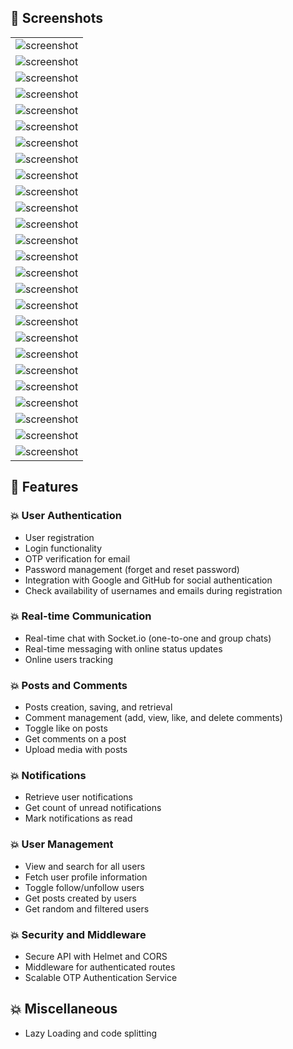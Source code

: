 ## 🚀 Screenshots

<table>
<tr><td><img src="./images/image1.png" alt="screenshot"/></td></tr>
<tr><td><img src="./images/image2.png" alt="screenshot"/></td></tr>
<tr><td><img src="./images/image3.png" alt="screenshot"/></td></tr>
<tr><td><img src="./images/image4.png" alt="screenshot"/></td></tr>
<tr><td><img src="./images/image5.png" alt="screenshot"/></td></tr>
<tr><td><img src="./images/image6.png" alt="screenshot"/></td></tr>
<tr><td><img src="./images/image7.png" alt="screenshot"/></td></tr>
<tr><td><img src="./images/image8.png" alt="screenshot"/></td></tr>
<tr><td><img src="./images/image9.png" alt="screenshot"/></td></tr>
<tr><td><img src="./images/image10.png" alt="screenshot"/></td></tr>
<tr><td><img src="./images/image11.png" alt="screenshot"/></td></tr>
<tr><td><img src="./images/image12.png" alt="screenshot"/></td></tr>
<tr><td><img src="./images/image13.png" alt="screenshot"/></td></tr>
<tr><td><img src="./images/image14.png" alt="screenshot"/></td></tr>
<tr><td><img src="./images/image15.png" alt="screenshot"/></td></tr>
<tr><td><img src="./images/image16.png" alt="screenshot"/></td></tr>
<tr><td><img src="./images/image17.png" alt="screenshot"/></td></tr>
<tr><td><img src="./images/image18.png" alt="screenshot"/></td></tr>
<tr><td><img src="./images/image19.png" alt="screenshot"/></td></tr>
<tr><td><img src="./images/image20.png" alt="screenshot"/></td></tr>
<tr><td><img src="./images/image21.png" alt="screenshot"/></td></tr>
<tr><td><img src="./images/image22.png" alt="screenshot"/></td></tr>
<tr><td><img src="./images/image23.png" alt="screenshot"/></td></tr>
<tr><td><img src="./images/image24.png" alt="screenshot"/></td></tr>
<tr><td><img src="./images/image25.png" alt="screenshot"/></td></tr>
<tr><td><img src="./images/image26.png" alt="screenshot"/></td></tr>
</table>

## 🚀 Features

### :boom: User Authentication

- User registration
- Login functionality
- OTP verification for email
- Password management (forget and reset password)
- Integration with Google and GitHub for social authentication
- Check availability of usernames and emails during registration

### :boom: Real-time Communication

- Real-time chat with Socket.io (one-to-one and group chats)
- Real-time messaging with online status updates
- Online users tracking

### :boom: Posts and Comments

- Posts creation, saving, and retrieval
- Comment management (add, view, like, and delete comments)
- Toggle like on posts
- Get comments on a post
- Upload media with posts

### :boom: Notifications

- Retrieve user notifications
- Get count of unread notifications
- Mark notifications as read

### :boom: User Management

- View and search for all users
- Fetch user profile information
- Toggle follow/unfollow users
- Get posts created by users
- Get random and filtered users

### :boom: Security and Middleware

- Secure API with Helmet and CORS
- Middleware for authenticated routes
- Scalable OTP Authentication Service

## :boom: Miscellaneous

- Lazy Loading and code splitting
